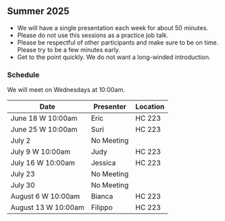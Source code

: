 ## Summer 2025

- We will have a single presentation each week for about 50 minutes.
- Please do not use this sessions as a practice job talk.
- Please be respectful of other participants and make sure to be on time. Please try to be a few minutes early.
- Get to the point quickly. We do not want a long-winded introduction.

### Schedule
We will meet on Wednesdays at 10:00am.

| Date                        | Presenter | Location |
|-----------------------------|----------------|----------|
| June 18 W 10:00am           |  Eric        | HC 223    |
| June 25 W 10:00am          |   Suri      | HC 223     |
| July 2         |   No Meeting    |    |
| July 9 W 10:00am           |   Judy    | HC 223    |
| July 16 W 10:00am        |    Jessica   | HC 223    |
| July 23       |    No Meeting   |      |
| July 30           |  No Meeting     |   |
| August 6 W 10:00am           |      Bianca     | HC 223   |
| August 13 W 10:00am           |       Filippo    | HC 223   |
